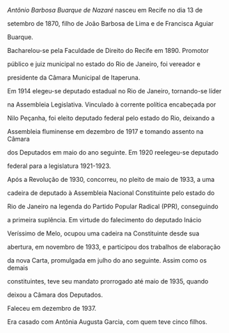 

*Antônio Barbosa Buarque de Nazaré* nasceu em Recife no dia 13 de

setembro de 1870, filho de João Barbosa de Lima e de Francisca Aguiar

Buarque.



Bacharelou-se pela Faculdade de Direito do Recife em 1890. Promotor

público e juiz municipal no estado do Rio de Janeiro, foi vereador e

presidente da Câmara Municipal de Itaperuna.



Em 1914 elegeu-se deputado estadual no Rio de Janeiro, tornando-se líder

na Assembleia Legislativa. Vinculado à corrente política encabeçada por

Nilo Peçanha, foi eleito deputado federal pelo estado do Rio, deixando a

Assembleia fluminense em dezembro de 1917 e tomando assento na Câmara

dos Deputados em maio do ano seguinte. Em 1920 reelegeu-se deputado

federal para a legislatura 1921-1923.



Após a Revolução de 1930, concorreu, no pleito de maio de 1933, a uma

cadeira de deputado à Assembleia Nacional Constituinte pelo estado do

Rio de Janeiro na legenda do Partido Popular Radical (PPR), conseguindo

a primeira suplência. Em virtude do falecimento do deputado Inácio

Veríssimo de Melo, ocupou uma cadeira na Constituinte desde sua

abertura, em novembro de 1933, e participou dos trabalhos de elaboração

da nova Carta, promulgada em julho do ano seguinte. Assim como os demais

constituintes, teve seu mandato prorrogado até maio de 1935, quando

deixou a Câmara dos Deputados.



Faleceu em dezembro de 1937.



Era casado com Antônia Augusta Garcia, com quem teve cinco filhos.



